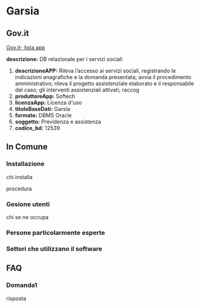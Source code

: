 # Garsia

## Gov.it

[Gov.it- lista app](http://basidati.agid.gov.it/catalogo/amm?code=c_a944)

**descrizione:** DB relazionale per i servizi sociali

1. **descrizioneAPP:** Rileva l’accesso ai servizi sociali, registrando le indicazioni anagrafiche e la domanda presentata; avvia il procedimento amministrativo; rileva il progetto assistenziale elaborato e il responsabile del caso; gli interventi assistenziali attivati; raccog
2. **produttoreApp:** Softech
3. **licenzaApp:** Licenza d'uso
4. **titoloBaseDati:** Garsia
5. **formato:** DBMS Oracle
6. **soggetto:** Previdenza e assistenza
7. **codice_bd:** 12539

## In Comune

### Installazione

chi installa

procedura

### Gesione utenti

chi se ne occupa

### Persone particolarmente esperte

### Settori che utilizzano il software

## FAQ

### Domanda1

risposta
